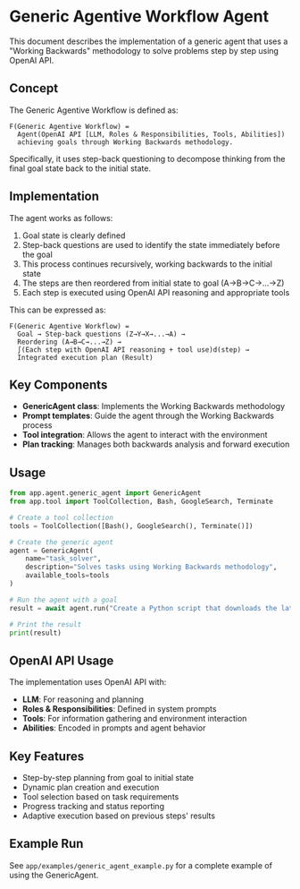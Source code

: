 # Generic Agentive Workflow Agent

This document describes the implementation of a generic agent that uses a "Working Backwards" methodology to solve problems step by step using OpenAI API.

## Concept

The Generic Agentive Workflow is defined as:

```
F(Generic Agentive Workflow) = 
  Agent(OpenAI API [LLM, Roles & Responsibilities, Tools, Abilities]) 
  achieving goals through Working Backwards methodology.
```

Specifically, it uses step-back questioning to decompose thinking from the final goal state back to the initial state.

## Implementation

The agent works as follows:

1. Goal state is clearly defined
2. Step-back questions are used to identify the state immediately before the goal
3. This process continues recursively, working backwards to the initial state
4. The steps are then reordered from initial state to goal (A→B→C→...→Z)
5. Each step is executed using OpenAI API reasoning and appropriate tools

This can be expressed as:

```
F(Generic Agentive Workflow) = 
  Goal → Step-back questions (Z→Y→X→...→A) →
  Reordering (A→B→C→...→Z) →
  ∫(Each step with OpenAI API reasoning + tool use)d(step) →
  Integrated execution plan (Result)
```

## Key Components

- **GenericAgent class**: Implements the Working Backwards methodology
- **Prompt templates**: Guide the agent through the Working Backwards process
- **Tool integration**: Allows the agent to interact with the environment
- **Plan tracking**: Manages both backwards analysis and forward execution

## Usage

```python
from app.agent.generic_agent import GenericAgent
from app.tool import ToolCollection, Bash, GoogleSearch, Terminate

# Create a tool collection
tools = ToolCollection([Bash(), GoogleSearch(), Terminate()])

# Create the generic agent
agent = GenericAgent(
    name="task_solver",
    description="Solves tasks using Working Backwards methodology",
    available_tools=tools
)

# Run the agent with a goal
result = await agent.run("Create a Python script that downloads the latest Bitcoin price")

# Print the result
print(result)
```

## OpenAI API Usage

The implementation uses OpenAI API with:

- **LLM**: For reasoning and planning
- **Roles & Responsibilities**: Defined in system prompts
- **Tools**: For information gathering and environment interaction
- **Abilities**: Encoded in prompts and agent behavior

## Key Features

- Step-by-step planning from goal to initial state
- Dynamic plan creation and execution
- Tool selection based on task requirements
- Progress tracking and status reporting
- Adaptive execution based on previous steps' results

## Example Run

See `app/examples/generic_agent_example.py` for a complete example of using the GenericAgent.
